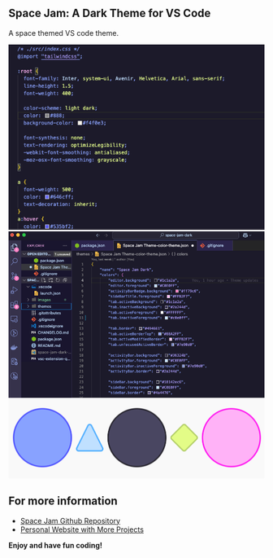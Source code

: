 ## Space Jam: A Dark Theme for VS Code
A space themed VS code theme. 

![Theme Preview](images/textpreview.png)
![Theme Preview #2](images/screenpreview.png)
![Theme Color Palette](images/palette.png)

## For more information
* [Space Jam Github Repository](https://github.com/canavarrete01/space-jam-dark.git)
* [Personal Website with More Projects](https://canavarrete01.github.io/)

**Enjoy and have fun coding!**
